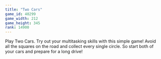 ```yaml
---
title: "Two Cars"
game_id: 40299
game_width: 212
game_height: 345
rank: 14900
---
```

Play Two Cars. Try out your multitasking skills with this simple game! Avoid all the squares on the road and collect every single circle. So start both of your cars and prepare for a long drive!
